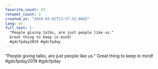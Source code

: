 ```yaml
---
favorite_count: 23
retweet_count: 3
created_at: "2019-03-02T13:57:32.000Z"
lang: en
full_text: |-
  "People giving talks, are just people like us." 
  Great thing to keep in mind!
  #gdcfpday2019 #gdcfpday
---
```


"People giving talks, are just people like us." Great thing to keep in mind!
#gdcfpday2019 #gdcfpday
